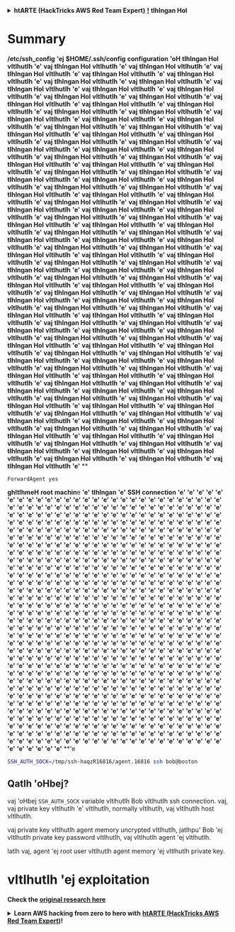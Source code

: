 <details>

<summary><strong>htARTE (HackTricks AWS Red Team Expert)</strong> <a href="https://training.hacktricks.xyz/courses/arte"><strong>!</strong></a> <strong>tlhIngan Hol</strong></summary>

**HackTricks** yIbuS **tlhIngan Hol**:

* **HackTricks** **ghItlhvam** **tlhIngan Hol** **'oH** **'ej** **HackTricks** **PDF** **ghItlhvam** **'oH** **ghItlhvam** [**SUBSCRIPTION PLANS**](https://github.com/sponsors/carlospolop) **chaw'**!
* **PEASS & HackTricks swag** **ghItlhvam** **'oH** **ghItlhvam** [**official PEASS & HackTricks swag**](https://peass.creator-spring.com)
* **The PEASS Family** **ghItlhvam** **'oH** **ghItlhvam** [**The PEASS Family**](https://opensea.io/collection/the-peass-family) **'ej** [**NFTs**](https://opensea.io/collection/the-peass-family) **ghItlhvam** **'oH** **ghItlhvam**
* **Join the** 💬 [**Discord group**](https://discord.gg/hRep4RUj7f) **'ej** [**telegram group**](https://t.me/peass) **'ej** **follow** **Twitter** 🐦 [**@carlospolopm**](https://twitter.com/hacktricks_live)**.**
* **Share your hacking tricks by submitting PRs to the** [**HackTricks**](https://github.com/carlospolop/hacktricks) **'ej** [**HackTricks Cloud**](https://github.com/carlospolop/hacktricks-cloud) **github repos** **ghItlhvam** **'oH** **ghItlhvam**.

</details>


# Summary

**/etc/ssh_config** **'ej** **$HOME/.ssh/config** **configuration** **'oH** **tlhIngan Hol** **vItlhutlh** **'e'** **vaj** **tlhIngan Hol** **vItlhutlh** **'e'** **vaj** **tlhIngan Hol** **vItlhutlh** **'e'** **vaj** **tlhIngan Hol** **vItlhutlh** **'e'** **vaj** **tlhIngan Hol** **vItlhutlh** **'e'** **vaj** **tlhIngan Hol** **vItlhutlh** **'e'** **vaj** **tlhIngan Hol** **vItlhutlh** **'e'** **vaj** **tlhIngan Hol** **vItlhutlh** **'e'** **vaj** **tlhIngan Hol** **vItlhutlh** **'e'** **vaj** **tlhIngan Hol** **vItlhutlh** **'e'** **vaj** **tlhIngan Hol** **vItlhutlh** **'e'** **vaj** **tlhIngan Hol** **vItlhutlh** **'e'** **vaj** **tlhIngan Hol** **vItlhutlh** **'e'** **vaj** **tlhIngan Hol** **vItlhutlh** **'e'** **vaj** **tlhIngan Hol** **vItlhutlh** **'e'** **vaj** **tlhIngan Hol** **vItlhutlh** **'e'** **vaj** **tlhIngan Hol** **vItlhutlh** **'e'** **vaj** **tlhIngan Hol** **vItlhutlh** **'e'** **vaj** **tlhIngan Hol** **vItlhutlh** **'e'** **vaj** **tlhIngan Hol** **vItlhutlh** **'e'** **vaj** **tlhIngan Hol** **vItlhutlh** **'e'** **vaj** **tlhIngan Hol** **vItlhutlh** **'e'** **vaj** **tlhIngan Hol** **vItlhutlh** **'e'** **vaj** **tlhIngan Hol** **vItlhutlh** **'e'** **vaj** **tlhIngan Hol** **vItlhutlh** **'e'** **vaj** **tlhIngan Hol** **vItlhutlh** **'e'** **vaj** **tlhIngan Hol** **vItlhutlh** **'e'** **vaj** **tlhIngan Hol** **vItlhutlh** **'e'** **vaj** **tlhIngan Hol** **vItlhutlh** **'e'** **vaj** **tlhIngan Hol** **vItlhutlh** **'e'** **vaj** **tlhIngan Hol** **vItlhutlh** **'e'** **vaj** **tlhIngan Hol** **vItlhutlh** **'e'** **vaj** **tlhIngan Hol** **vItlhutlh** **'e'** **vaj** **tlhIngan Hol** **vItlhutlh** **'e'** **vaj** **tlhIngan Hol** **vItlhutlh** **'e'** **vaj** **tlhIngan Hol** **vItlhutlh** **'e'** **vaj** **tlhIngan Hol** **vItlhutlh** **'e'** **vaj** **tlhIngan Hol** **vItlhutlh** **'e'** **vaj** **tlhIngan Hol** **vItlhutlh** **'e'** **vaj** **tlhIngan Hol** **vItlhutlh** **'e'** **vaj** **tlhIngan Hol** **vItlhutlh** **'e'** **vaj** **tlhIngan Hol** **vItlhutlh** **'e'** **vaj** **tlhIngan Hol** **vItlhutlh** **'e'** **vaj** **tlhIngan Hol** **vItlhutlh** **'e'** **vaj** **tlhIngan Hol** **vItlhutlh** **'e'** **vaj** **tlhIngan Hol** **vItlhutlh** **'e'** **vaj** **tlhIngan Hol** **vItlhutlh** **'e'** **vaj** **tlhIngan Hol** **vItlhutlh** **'e'** **vaj** **tlhIngan Hol** **vItlhutlh** **'e'** **vaj** **tlhIngan Hol** **vItlhutlh** **'e'** **vaj** **tlhIngan Hol** **vItlhutlh** **'e'** **vaj** **tlhIngan Hol** **vItlhutlh** **'e'** **vaj** **tlhIngan Hol** **vItlhutlh** **'e'** **vaj** **tlhIngan Hol** **vItlhutlh** **'e'** **vaj** **tlhIngan Hol** **vItlhutlh** **'e'** **vaj** **tlhIngan Hol** **vItlhutlh** **'e'** **vaj** **tlhIngan Hol** **vItlhutlh** **'e'** **vaj** **tlhIngan Hol** **vItlhutlh** **'e'** **vaj** **tlhIngan Hol** **vItlhutlh** **'e'** **vaj** **tlhIngan Hol** **vItlhutlh** **'e'** **vaj** **tlhIngan Hol** **vItlhutlh** **'e'** **vaj** **tlhIngan Hol** **vItlhutlh** **'e'** **vaj** **tlhIngan Hol** **vItlhutlh** **'e'** **vaj** **tlhIngan Hol** **vItlhutlh** **'e'** **vaj** **tlhIngan Hol** **vItlhutlh** **'e'** **vaj** **tlhIngan Hol** **vItlhutlh** **'e'** **vaj** **tlhIngan Hol** **vItlhutlh** **'e'** **vaj** **tlhIngan Hol** **vItlhutlh** **'e'** **vaj** **tlhIngan Hol** **vItlhutlh** **'e'** **vaj** **tlhIngan Hol** **vItlhutlh** **'e'** **vaj** **tlhIngan Hol** **vItlhutlh** **'e'** **vaj** **tlhIngan Hol** **vItlhutlh** **'e'** **vaj** **tlhIngan Hol** **vItlhutlh** **'e'** **vaj** **tlhIngan Hol** **vItlhutlh** **'e'** **vaj** **tlhIngan Hol** **vItlhutlh** **'e'** **vaj** **tlhIngan Hol** **vItlhutlh** **'e'** **vaj** **tlhIngan Hol** **vItlhutlh** **'e'** **vaj** **tlhIngan Hol** **vItlhutlh** **'e'** **vaj** **tlhIngan Hol** **vItlhutlh** **'e'** **vaj** **tlhIngan Hol** **vItlhutlh** **'e'** **vaj** **tlhIngan Hol** **vItlhutlh** **'e'** **vaj** **tlhIngan Hol** **vItlhutlh** **'e'** **vaj** **tlhIngan Hol** **vItlhutlh** **'e'** **vaj** **tlhIngan Hol** **vItlhutlh** **'e'** **vaj** **tlhIngan Hol** **vItlhutlh** **'e'** **vaj** **tlhIngan Hol** **vItlhutlh** **'e'** **vaj** **tlhIngan Hol** **vItlhutlh** **'e'** **vaj** **tlhIngan Hol** **vItlhutlh** **'e'** **vaj** **tlhIngan Hol** **vItlhutlh** **'e'** **vaj** **tlhIngan Hol** **vItlhutlh** **'e'** **vaj** **tlhIngan Hol** **vItlhutlh** **'e'** **vaj** **tlhIngan Hol** **vItlhutlh** **'e'** **vaj** **tlhIngan Hol** **vItlhutlh** **'e'** **vaj** **tlhIngan Hol** **vItlhutlh** **'e'** **vaj** **tlhIngan Hol** **vItlhutlh** **'e'** **vaj** **tlhIngan Hol** **vItlhutlh** **'e'** **vaj** **tlhIngan Hol** **vItlhutlh** **'e'** **vaj** **tlhIngan Hol** **vItlhutlh** **'e'** **vaj** **tlhIngan Hol** **vItlhutlh** **'e'** **vaj** **tlhIngan Hol** **vItlhutlh** **'e'** **vaj** **tlhIngan Hol** **vItlhutlh** **'e'** **vaj** **tlhIngan Hol** **vItlhutlh** **'e'** **vaj** **tlhIngan Hol** **vItlhutlh** **'e'** **vaj** **tlhIngan Hol** **vItlhutlh** **'e'** **vaj** **tlhIngan Hol** **vItlhutlh** **'e'** **vaj** **tlhIngan Hol** **vItlhutlh** **'e'** **vaj** **tlhIngan Hol** **vItlhutlh** **'e'** **vaj** **tlhIngan Hol** **vItlhutlh** **'e'** **vaj** **tlhIngan Hol** **vItlhutlh** **'e'** **vaj** **tlhIngan Hol** **vItlhutlh** **'e'** **vaj** **tlhIngan Hol** **vItlhutlh** **'e'** **vaj** **tlhIngan Hol** **vItlhutlh** **'e'** **vaj** **tlhIngan Hol** **vItlhutlh** **'e'** **vaj** **tlhIngan Hol** **vItlhutlh** **'e'** **vaj** **tlhIngan Hol** **vItlhutlh** **'e'** **vaj** **tlhIngan Hol** **vItlhutlh** **'e'** **vaj** **tlhIngan Hol** **vItlhutlh** **'e'** **vaj** **tlhIngan Hol** **vItlhutlh** **'e'** **vaj** **tlhIngan Hol** **vItlhutlh** **'e'** **vaj** **tlhIngan Hol** **vItlhutlh** **'e'** **vaj** **tlhIngan Hol** **vItlhutlh** **'e'** **vaj** **tlhIngan Hol** **vItlhutlh** **'e'** **vaj** **tlhIngan Hol** **vItlhutlh** **'e'** **vaj** **tlhIngan Hol** **vItlhutlh** **'e'** **vaj** **tlhIngan Hol** **vItlhutlh** **'e'** **vaj** **tlhIngan Hol** **vItlhutlh** **'e'** **vaj** **tlhIngan Hol** **vItlhutlh** **'e'** **vaj** **tlhIngan Hol** **vItlhutlh** **'e'** **vaj** **tlhIngan Hol** **vItlhutlh** **'e'** **vaj** **tlhIngan Hol** **vItlhutlh** **'e'** **vaj** **tlhIngan Hol** **vItlhutlh** **'e'** **vaj** **tlhIngan Hol** **vItlhutlh** **'e'** **vaj** **tlhIngan Hol** **vItlhutlh** **'e'** **vaj** **tlhIngan Hol** **vItlhutlh** **'e'** **
```
ForwardAgent yes
```
**ghItlhmeH** **root** **machin**e **'e'** **tlhIngan** **'e'** **SSH** **connection** **'e'** **'e'** **'e'** **'e'** **'e'** **'e'** **'e'** **'e'** **'e'** **'e'** **'e'** **'e'** **'e'** **'e'** **'e'** **'e'** **'e'** **'e'** **'e'** **'e'** **'e'** **'e'** **'e'** **'e'** **'e'** **'e'** **'e'** **'e'** **'e'** **'e'** **'e'** **'e'** **'e'** **'e'** **'e'** **'e'** **'e'** **'e'** **'e'** **'e'** **'e'** **'e'** **'e'** **'e'** **'e'** **'e'** **'e'** **'e'** **'e'** **'e'** **'e'** **'e'** **'e'** **'e'** **'e'** **'e'** **'e'** **'e'** **'e'** **'e'** **'e'** **'e'** **'e'** **'e'** **'e'** **'e'** **'e'** **'e'** **'e'** **'e'** **'e'** **'e'** **'e'** **'e'** **'e'** **'e'** **'e'** **'e'** **'e'** **'e'** **'e'** **'e'** **'e'** **'e'** **'e'** **'e'** **'e'** **'e'** **'e'** **'e'** **'e'** **'e'** **'e'** **'e'** **'e'** **'e'** **'e'** **'e'** **'e'** **'e'** **'e'** **'e'** **'e'** **'e'** **'e'** **'e'** **'e'** **'e'** **'e'** **'e'** **'e'** **'e'** **'e'** **'e'** **'e'** **'e'** **'e'** **'e'** **'e'** **'e'** **'e'** **'e'** **'e'** **'e'** **'e'** **'e'** **'e'** **'e'** **'e'** **'e'** **'e'** **'e'** **'e'** **'e'** **'e'** **'e'** **'e'** **'e'** **'e'** **'e'** **'e'** **'e'** **'e'** **'e'** **'e'** **'e'** **'e'** **'e'** **'e'** **'e'** **'e'** **'e'** **'e'** **'e'** **'e'** **'e'** **'e'** **'e'** **'e'** **'e'** **'e'** **'e'** **'e'** **'e'** **'e'** **'e'** **'e'** **'e'** **'e'** **'e'** **'e'** **'e'** **'e'** **'e'** **'e'** **'e'** **'e'** **'e'** **'e'** **'e'** **'e'** **'e'** **'e'** **'e'** **'e'** **'e'** **'e'** **'e'** **'e'** **'e'** **'e'** **'e'** **'e'** **'e'** **'e'** **'e'** **'e'** **'e'** **'e'** **'e'** **'e'** **'e'** **'e'** **'e'** **'e'** **'e'** **'e'** **'e'** **'e'** **'e'** **'e'** **'e'** **'e'** **'e'** **'e'** **'e'** **'e'** **'e'** **'e'** **'e'** **'e'** **'e'** **'e'** **'e'** **'e'** **'e'** **'e'** **'e'** **'e'** **'e'** **'e'** **'e'** **'e'** **'e'** **'e'** **'e'** **'e'** **'e'** **'e'** **'e'** **'e'** **'e'** **'e'** **'e'** **'e'** **'e'** **'e'** **'e'** **'e'** **'e'** **'e'** **'e'** **'e'** **'e'** **'e'** **'e'** **'e'** **'e'** **'e'** **'e'** **'e'** **'e'** **'e'** **'e'** **'e'** **'e'** **'e'** **'e'** **'e'** **'e'** **'e'** **'e'** **'e'** **'e'** **'e'** **'e'** **'e'** **'e'** **'e'** **'e'** **'e'** **'e'** **'e'** **'e'** **'e'** **'e'** **'e'** **'e'** **'e'** **'e'** **'e'** **'e'** **'e'** **'e'** **'e'** **'e'** **'e'** **'e'** **'e'** **'e'** **'e'** **'e'** **'e'** **'e'** **'e'** **'e'** **'e'** **'e'** **'e'** **'e'** **'e'** **'e'** **'e'** **'e'** **'e'** **'e'** **'e'** **'e'** **'e'** **'e'** **'e'** **'e'** **'e'** **'e'** **'e'** **'e'** **'e'** **'e'** **'e'** **'e'** **'e'** **'e'** **'e'** **'e'** **'e'** **'e'** **'e'** **'e'** **'e'** **'e'** **'e'** **'e'** **'e'** **'e'** **'e'** **'e'** **'e'** **'e'** **'e'** **'e'** **'e'** **'e'** **'e'** **'e'** **'e'** **'e'** **'e'** **'e'** **'e'** **'e'** **'e'** **'e'** **'e'** **'e'** **'e'** **'e'** **'e'** **'e'** **'e'** **'e'** **'e'** **'e'** **'e'** **'e'** **'e'** **'e'** **'e'** **'e'** **'e'** **'e'** **'e'** **'e'** **'e'** **'e'** **'e'** **'e'** **'e'** **'e'** **'e'** **'e'** **'e'** **'e'** **'e'** **'e'** **'e'** **'e'** **'e'** **'e'** **'e'** **'e'** **'e'** **'e'** **'e'** **'e'** **'e'** **'e'** **'e'** **'e'** **'e'** **'e'** **'e'** **'e'** **'e'** **'e'** **'e'** **'e'** **'e'** **'e'** **'e'** **'e'** **'e'** **'e'** **'e'** **'e'** **'e'** **'e'** **'e'** **'e'** **'e'** **'e'** **'e'** **'e'** **'e'** **'e'** **'e'** **'e'** **'e'** **'e'** **'e'** **'e'** **'e'** **'e'** **'e'** **'e'** **'e'** **'e'** **'e'** **'e'** **'e'** **'e'** **'e'** **'e'** **'e'** **'e'** **'e'** **'e'** **'e'** **'e'** **'e'** **'e'** **'e'** **'e'** **'e'** **'e'** **'e'** **'e'** **'e'** **'e'** **'e'** **'e'** **'e'** **'e'** **'e'** **'e'** **'e'** **'e'** **'e'** **'e'** **'e'** **'e'** **'e'** **'e'** **'e'** **'e'** **'e'** **'e'** **'e'** **'e'** **'e'** **'e'** **'e'** **'e'** **'e'** **'e'** **'e'** **'e'** **'e'** **'e'** **'e'** **'e'** **'e'** **'e'** **'e'** **'e'** **'e'** **'e'** **'e'** **'e'** **'e'** **'e'** **'e'** **'e'** **'e'** **'e'** **'e'** **'e'** **'e'** **'e'** **'e'** **'e'** **'e'** **'e'** **'e'** **'e'** **'e'** **'e'** **'e'** **'e'** **'e'** **'e'** **'e'** **'e'** **'e'** **'e'** **'e'** **'e'** **'e'** **'e'** **'e'** **'e'** **'e'** **'e'** **'e'** **'e'** **'e'** **'e'** **'e'** **'e'** **'e'** **'e'** **'e'** **'e'** **'e'** **'e'** **'e'** **'e'** **'e'** **'e'** **'e'** **'e'** **'e'** **'e'** **'e'** **'e'** **'e'** **'e'** **'e'** **'e'** **'e'** **'e'** **'e'** **'e'** **'e'** **'e'** **'e'** **'e'** **'e'** **'e'** **'e'** **'e'** **'e'** **'e'** **'e'** **'e'** **'e'** **'e'** **'e'** **'e'** **'e'** **'e'** **'e'** **'e'** **'e'** **'e'** **'e'** **'e'** **'e'** **'e'** **'e'** **'e'** **'e'** **'e'** **'e'** **'e'** **'e'** **'e'** **'e'** **'e'** **'e'** **'e'** **'e'** **'e'** **'e'** **'e'** **'e'** **'e'** **'e'** **'e'** **'e'** **'e'** **'e'** **'e'** **'e'** **'e'** **'e'** **'e'** **'e'** **'e'** **'e'** **'e'** **'e'** **'e'** **'e'** **'e'** **'e'** **'e'** **'e'** **'e'** **'e'** **'e'** **'e'** **'e'** **'e'** **'e'** **'e'** **'e'** **'e'** **'e'** **'e'** **'e'** **'e'** **'e'** **'e'** **'e'** **'e'** **'e'** **'e'** **'e'** **'e'** **'e'** **'e'** **'e'** **'e'** **'e'** **'e'** **'e'** **'e'** **'e'** **'e'** **'e'** **'e'** **'e'** **'e'** **'e'** **'e'** **'e'** **'e'** **'e'** **'e'** **'e'** **'e'** **'e'** **'e'** **'e'** **'e'** **'e'** **'e'** **'e'** **'e'** **'e'** **'e'** **'e'** **'e'** **'e'** **'e'** **'e'** **'e'** **'e'** **'e'** **'e'** **'e'** **'e'** **'e'** **'e'** **'e'** **'e'** **'e'** **'e'** **'e'** **'e'** **'e'** **'e'** **'e'** **'e'** **'e'** **'e'** **'e'** **'e'** **'e'** **'e'** **'e'** **'e'** **'e'** **'e'** **'e'** **'e'** **'e'** **'e'** **'e'** **'e'** **'e'** **'e'** **'e'** **'e'** **'e'** **'e'** **'e'** **'e'** **'e'** **'e'** **'e'** **'e'** **'e'** **'e'** **'e'** **'e'** **'e'** **'e'** **'e'** **'e'** **'e'** **'e'** **'e'** **'e'** **'e'** **'e'** **'e'** **'e'** **'e'** **'e'** **'e'** **'e'** **'e'** **'e'** **'e'** **'e'** **'e'** **'e'** **'e'** **'e'** **'e
```bash
SSH_AUTH_SOCK=/tmp/ssh-haqzR16816/agent.16816 ssh bob@boston
```
## Qatlh 'oHbej?

vaj 'oHbej `SSH_AUTH_SOCK` variable vItlhutlh Bob vItlhutlh ssh connection. vaj, vaj private key vItlhutlh 'e' vItlhutlh, normally vItlhutlh, vaj vItlhutlh host vItlhutlh.

vaj private key vItlhutlh agent memory uncrypted vItlhutlh, jatlhpu' Bob 'ej vItlhutlh private key password vItlhutlh, vaj vItlhutlh agent 'ej vItlhutlh.

latlh vaj, agent 'ej root user vItlhutlh agent memory 'ej vItlhutlh private key.

# vItlhutlh 'ej exploitation

**Check the [original research here](https://www.clockwork.com/insights/ssh-agent-hijacking/)**


<details>

<summary><strong>Learn AWS hacking from zero to hero with</strong> <a href="https://training.hacktricks.xyz/courses/arte"><strong>htARTE (HackTricks AWS Red Team Expert)</strong></a><strong>!</strong></summary>

Other ways to support HackTricks:

* If you want to see your **company advertised in HackTricks** or **download HackTricks in PDF** Check the [**SUBSCRIPTION PLANS**](https://github.com/sponsors/carlospolop)!
* Get the [**official PEASS & HackTricks swag**](https://peass.creator-spring.com)
* Discover [**The PEASS Family**](https://opensea.io/collection/the-peass-family), our collection of exclusive [**NFTs**](https://opensea.io/collection/the-peass-family)
* **Join the** 💬 [**Discord group**](https://discord.gg/hRep4RUj7f) or the [**telegram group**](https://t.me/peass) or **follow** us on **Twitter** 🐦 [**@carlospolopm**](https://twitter.com/hacktricks_live)**.**
* **Share your hacking tricks by submitting PRs to the** [**HackTricks**](https://github.com/carlospolop/hacktricks) and [**HackTricks Cloud**](https://github.com/carlospolop/hacktricks-cloud) github repos.

</details>
